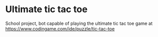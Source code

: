 # Ultimate tic tac toe
School project, bot capable of playing the ultimate tic tac toe game at https://www.codingame.com/ide/puzzle/tic-tac-toe
